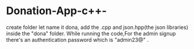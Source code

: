 # Donation-App-c++-
create folder let name it dona, add the .cpp and json.hpp(the json libraries) inside the "dona" folder. While running the code,For the admin signup there's an authentication password which is "admin23@" .
